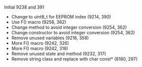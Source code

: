 
Initial 9238 and 391

* Change to uint8_t for EEPROM index (9214, 390)
* Use F() macro (9258, 362)
* Change method to avoid integer conversion (9254, 362)
* Change constructor to avoid integer conversion (9254, 362)
* Remove unused variables (9216, 358)
* More F() macro (9242, 326)
* More F() macro (9242, 318)
* Remove unused state and method (9232, 317)
* Remove string class and replace with char const* (8180, 297)
